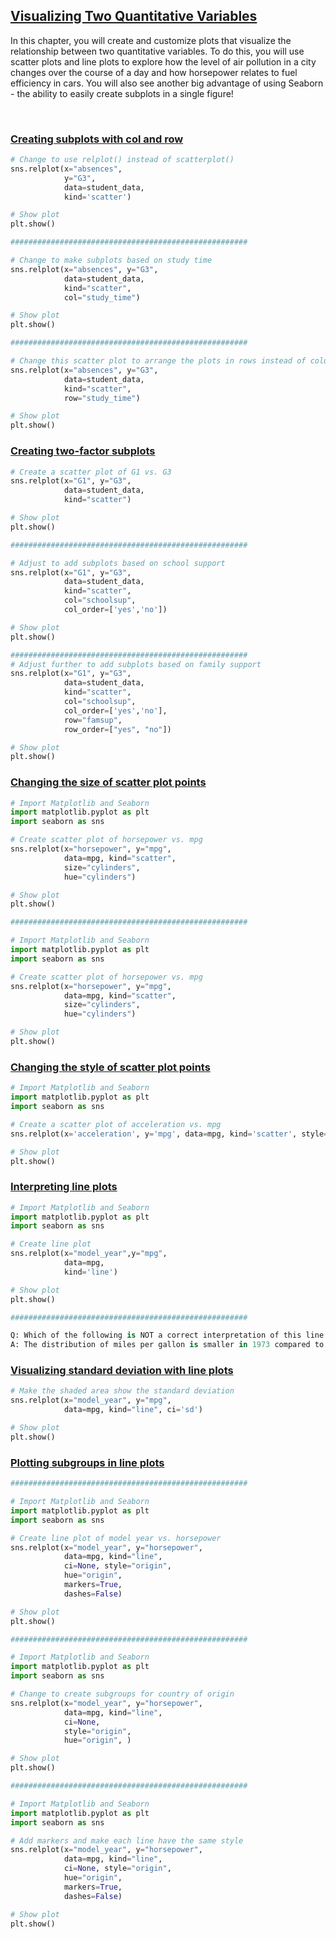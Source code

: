 ## [Visualizing Two Quantitative Variables](https://campus.datacamp.com/courses/introduction-to-data-visualization-with-seaborn/visualizing-two-quantitative-variables)

In this chapter, you will create and customize plots that visualize the relationship between two quantitative variables. To do this, you will use scatter plots and line plots to explore how the level of air pollution in a city changes over the course of a day and how horsepower relates to fuel efficiency in cars. You will also see another big advantage of using Seaborn - the ability to easily create subplots in a single figure!

<br>

### [Creating subplots with col and row](https://campus.datacamp.com/courses/introduction-to-data-visualization-with-seaborn/visualizing-two-quantitative-variables?ex=2)

```Python
# Change to use relplot() instead of scatterplot()
sns.relplot(x="absences",
            y="G3",
            data=student_data,
            kind='scatter')

# Show plot
plt.show()

#####################################################

# Change to make subplots based on study time
sns.relplot(x="absences", y="G3", 
            data=student_data,
            kind="scatter",
            col="study_time")

# Show plot
plt.show()

#####################################################

# Change this scatter plot to arrange the plots in rows instead of columns
sns.relplot(x="absences", y="G3", 
            data=student_data,
            kind="scatter", 
            row="study_time")

# Show plot
plt.show()

```

### [Creating two-factor subplots](https://campus.datacamp.com/courses/introduction-to-data-visualization-with-seaborn/visualizing-two-quantitative-variables?ex=3)

```Python
# Create a scatter plot of G1 vs. G3
sns.relplot(x="G1", y="G3", 
            data=student_data,
            kind="scatter")

# Show plot
plt.show()

#####################################################

# Adjust to add subplots based on school support
sns.relplot(x="G1", y="G3", 
            data=student_data,
            kind="scatter", 
            col="schoolsup",
            col_order=['yes','no'])

# Show plot
plt.show()

#####################################################
# Adjust further to add subplots based on family support
sns.relplot(x="G1", y="G3", 
            data=student_data,
            kind="scatter", 
            col="schoolsup",
            col_order=['yes','no'],
            row="famsup",
            row_order=["yes", "no"])

# Show plot
plt.show()
```

### [Changing the size of scatter plot points](https://campus.datacamp.com/courses/introduction-to-data-visualization-with-seaborn/visualizing-two-quantitative-variables?ex=5)

```Python
# Import Matplotlib and Seaborn
import matplotlib.pyplot as plt
import seaborn as sns

# Create scatter plot of horsepower vs. mpg
sns.relplot(x="horsepower", y="mpg", 
            data=mpg, kind="scatter", 
            size="cylinders",
            hue="cylinders")

# Show plot
plt.show()

#####################################################

# Import Matplotlib and Seaborn
import matplotlib.pyplot as plt
import seaborn as sns

# Create scatter plot of horsepower vs. mpg
sns.relplot(x="horsepower", y="mpg", 
            data=mpg, kind="scatter", 
            size="cylinders",
            hue="cylinders")

# Show plot
plt.show()
```

### [Changing the style of scatter plot points](https://campus.datacamp.com/courses/introduction-to-data-visualization-with-seaborn/visualizing-two-quantitative-variables?ex=6)

```Python
# Import Matplotlib and Seaborn
import matplotlib.pyplot as plt
import seaborn as sns

# Create a scatter plot of acceleration vs. mpg
sns.relplot(x='acceleration', y='mpg', data=mpg, kind='scatter', style='origin', hue='origin')

# Show plot
plt.show()
```

### [Interpreting line plots](https://campus.datacamp.com/courses/introduction-to-data-visualization-with-seaborn/visualizing-two-quantitative-variables?ex=8)

```Python
# Import Matplotlib and Seaborn
import matplotlib.pyplot as plt
import seaborn as sns

# Create line plot
sns.relplot(x="model_year",y="mpg",
            data=mpg,
            kind='line')

# Show plot
plt.show()

#####################################################

Q: Which of the following is NOT a correct interpretation of this line plot?
A: The distribution of miles per gallon is smaller in 1973 compared to 1977.

```

### [Visualizing standard deviation with line plots](https://campus.datacamp.com/courses/introduction-to-data-visualization-with-seaborn/visualizing-two-quantitative-variables?ex=9)

```Python
# Make the shaded area show the standard deviation
sns.relplot(x="model_year", y="mpg",
            data=mpg, kind="line", ci='sd')

# Show plot
plt.show()
```

### [Plotting subgroups in line plots](https://campus.datacamp.com/courses/introduction-to-data-visualization-with-seaborn/visualizing-two-quantitative-variables?ex=10)

```Python
#####################################################

# Import Matplotlib and Seaborn
import matplotlib.pyplot as plt
import seaborn as sns

# Create line plot of model year vs. horsepower
sns.relplot(x="model_year", y="horsepower", 
            data=mpg, kind="line", 
            ci=None, style="origin", 
            hue="origin", 
            markers=True, 
            dashes=False)

# Show plot
plt.show()

#####################################################

# Import Matplotlib and Seaborn
import matplotlib.pyplot as plt
import seaborn as sns

# Change to create subgroups for country of origin
sns.relplot(x="model_year", y="horsepower", 
            data=mpg, kind="line", 
            ci=None,
            style="origin", 
            hue="origin", )

# Show plot
plt.show()

#####################################################

# Import Matplotlib and Seaborn
import matplotlib.pyplot as plt
import seaborn as sns

# Add markers and make each line have the same style
sns.relplot(x="model_year", y="horsepower", 
            data=mpg, kind="line", 
            ci=None, style="origin", 
            hue="origin", 
            markers=True, 
            dashes=False)

# Show plot
plt.show()
```